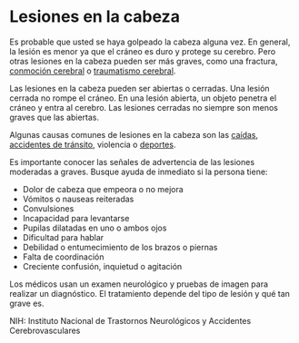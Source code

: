 Lesiones en la cabeza
=====================


Es probable que usted se haya golpeado la cabeza alguna vez. En general, la lesión es menor ya que el cráneo es duro y protege su cerebro. Pero otras lesiones en la cabeza pueden ser más graves, como una fractura, [conmoción cerebral](https://medlineplus.gov/spanish/concussion.html) o [traumatismo cerebral](https://medlineplus.gov/spanish/traumaticbraininjury.html). 


Las lesiones en la cabeza pueden ser abiertas o cerradas. Una lesión cerrada no rompe el cráneo. En una lesión abierta, un objeto penetra el cráneo y entra al cerebro. Las lesiones cerradas no siempre son menos graves que las abiertas.


Algunas causas comunes de lesiones en la cabeza son las [caídas](https://medlineplus.gov/spanish/falls.html), [accidentes de tránsito](https://medlineplus.gov/spanish/motorvehiclesafety.html), violencia o [deportes](https://medlineplus.gov/spanish/sportsinjuries.html).


Es importante conocer las señales de advertencia de las lesiones moderadas a graves. Busque ayuda de inmediato si la persona tiene:


* Dolor de cabeza que empeora o no mejora
* Vómitos o nauseas reiteradas
* Convulsiones
* Incapacidad para levantarse
* Pupilas dilatadas en uno o ambos ojos
* Dificultad para hablar
* Debilidad o entumecimiento de los brazos o piernas
* Falta de coordinación
* Creciente confusión, inquietud o agitación


Los médicos usan un examen neurológico y pruebas de imagen para realizar un diagnóstico. El tratamiento depende del tipo de lesión y qué tan grave es. 


NIH: Instituto Nacional de Trastornos Neurológicos y Accidentes Cerebrovasculares

